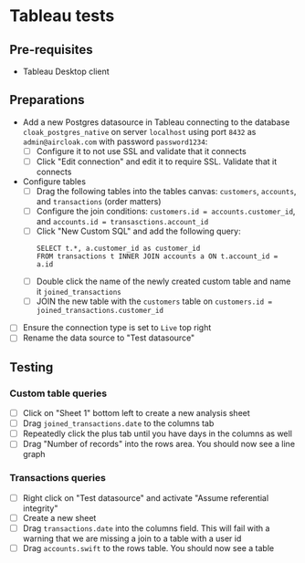# Tableau tests

## Pre-requisites

- Tableau Desktop client

## Preparations

- Add a new Postgres datasource in Tableau connecting to the database `cloak_postgres_native` on server `localhost` using port `8432` as `admin@aircloak.com` with password
  `password1234`:
  - [ ] Configure it to not use SSL and validate that it connects
  - [ ] Click "Edit connection" and edit it to require SSL. Validate that it connects
- Configure tables
  - [ ] Drag the following tables into the tables canvas: `customers`, `accounts`, and `transactions` (order matters)
  - [ ] Configure the join conditions: `customers.id = accounts.customer_id`, and `accounts.id = transasctions.account_id`
  - [ ] Click "New Custom SQL" and add the following query:
    ```
    SELECT t.*, a.customer_id as customer_id
    FROM transactions t INNER JOIN accounts a ON t.account_id = a.id
    ```
  - [ ] Double click the name of the newly created custom table and name it `joined_transactions`
  - [ ] JOIN the new table with the `customers` table on `customers.id = joined_transactions.customer_id`
- [ ] Ensure the connection type is set to `Live` top right
- [ ] Rename the data source to "Test datasource"

## Testing

### Custom table queries

- [ ] Click on "Sheet 1" bottom left to create a new analysis sheet
- [ ] Drag `joined_transactions.date` to the columns tab
- [ ] Repeatedly click the plus tab until you have days in the columns as well
- [ ] Drag "Number of records" into the rows area. You should now see a line graph

### Transactions queries

- [ ] Right click on "Test datasource" and activate "Assume referential integrity"
- [ ] Create a new sheet
- [ ] Drag `transactions.date` into the columns field. This will fail with a warning that we are missing a join to
  a table with a user id
- [ ] Drag `accounts.swift` to the rows table. You should now see a table
